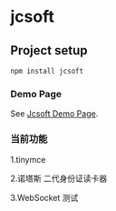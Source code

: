 # jcsoft

## Project setup
```
npm install jcsoft
```

### Demo Page
See [Jcsoft Demo Page](http://jcsoft.jiuqikeji.cn/dist/).

### 当前功能
1.tinymce

2.诺塔斯 二代身份证读卡器

3.WebSocket 测试
